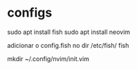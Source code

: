 # configs


sudo apt install fish 
sudo apt install neovim

adicionar o config.fish no dir /etc/fish/
fish

mkdir ~/.config/nvim/init.vim
